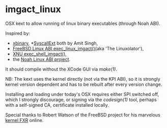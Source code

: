 # imgact_linux

OSX kext to allow running of linux binary executables (through Noah ABI).

Inspired by: 
* [xbinary](http://osxbook.com/software/xbinary),
 *[SyscallExt](http://osxbook.com/book/bonus/ancient/syscall) both by Amit Singh, 
* [FreeBSD Linux ABI exec_linux_imgact()](http://fxr.watson.org/fxr/source/i386/linux/imgact_linux.c?v=FREEBSD4)(aka 'The Linuxolator'),
* [XNU exec_shell_imgact()](http://fxr.watson.org/fxr/source/bsd/kern/kern_exec.c?v=xnu-1228#L416),
* the [Noah Linux ABI project](https://github.com/linux-noah/noah).

It should compile without the XCode GUI via _make(1)_.

NB: The kext uses the kernel directly (not via the KPI ABI), so it is strongly kernel version dependent and has to be rebuilt after every version change.

Installing and loading under today's OSX requires either SPI switched off, which I strongly discourage, or
signing via the _codesign(1)_ tool, perhaps with a self-signed CA, certificate installed locally.

Special thanks to Robert Watson of the FreeBSD project for his marvelous 
[kernel FXR](http://fxr.watson.org/fxr) online.

